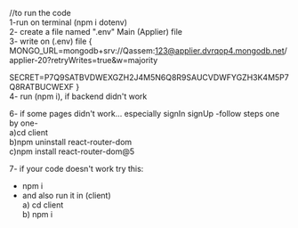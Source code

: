 //to run the code  
1-run on terminal (npm i dotenv)  
2- create a file named ".env" Main (Applier) file  
3- write on (.env) file {​​  
MONGO_URL=mongodb+srv://Qassem:123@applier.dvrqop4.mongodb.net/applier-20?retryWrites=true&w=majority

SECRET=P7Q9SATBVDWEXGZH2J4M5N6Q8R9SAUCVDWFYGZH3K4M5P7Q8RATBUCWEXF
}​​  
4- run (npm i), if backend didn't work

6- if some pages didn't work... especially signIn signUp -follow steps one by one-  
a)cd client  
b)npm uninstall react-router-dom  
c)npm install react-router-dom@5  
  
7- if your code doesn't work try this:  
  
- npm i  
- and also run it in (client)  
  a) cd client  
  b) npm i  
